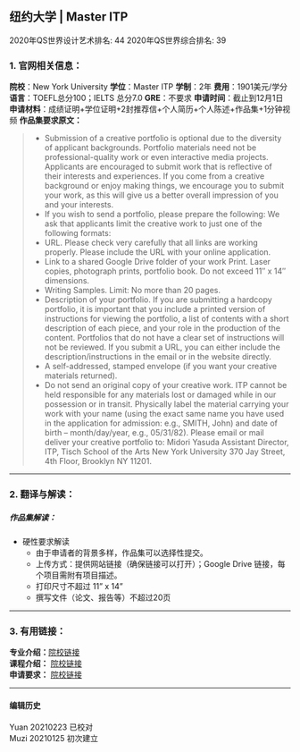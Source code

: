 ## 纽约大学 | Master ITP

2020年QS世界设计艺术排名: 44
2020年QS世界综合排名: 39

### 1. 官网相关信息：

**院校**：New York University
**学位**：Master ITP
**学制**：2年
**费用**：1901美元/学分
**语言**：TOEFL总分100；IELTS 总分7.0
**GRE**：不要求
**申请时间**：截止到12月1日
**申请材料**：成绩证明+学位证明+2封推荐信+个人简历+个人陈述+作品集+1分钟视频
**作品集要求原文：**

> - Submission of a creative portfolio is optional due to the diversity of applicant backgrounds. Portfolio materials need not be professional-quality work or even interactive media projects. Applicants are encouraged to submit work that is reflective of their interests and experiences. If you come from a creative background or enjoy making things, we encourage you to submit your work, as this will give us a better overall impression of you and your interests.
> - If you wish to send a portfolio, please prepare the following: We ask that applicants limit the creative work to just one of the following formats:
> - URL. Please check very carefully that all links are working properly. Please include the URL with your online application.
> - Link to a shared Google Drive folder of your work
Print. Laser copies, photograph prints, portfolio book. Do not exceed 11″ x 14″ dimensions.
> - Writing Samples. Limit: No more than 20 pages.
> - Description of your portfolio. If you are submitting a hardcopy portfolio, it is important that you include a printed version of instructions for viewing the portfolio, a list of contents with a short description of each piece, and your role in the production of the content. Portfolios that do not have a clear set of instructions will not be reviewed. If you submit a URL, you can either include the description/instructions in the email or in the website directly.
> - A self-addressed, stamped envelope (if you want your creative materials returned).
> - Do not send an original copy of your creative work. ITP cannot be held responsible for any materials lost or damaged while in our possession or in transit. Physically label the material carrying your work with your name (using the exact same name you have used in the application for admission: e.g., SMITH, John) and date of birth – month/day/year, e.g., 05/31/82). Please email or mail deliver your creative portfolio to: Midori Yasuda Assistant Director, ITP, Tisch School of the Arts New York University 370 Jay Street, 4th Floor, Brooklyn NY 11201.


---

### 2. 翻译与解读：

##### 作品集解读：
- 硬性要求解读
  - 由于申请者的背景多样，作品集可以选择性提交。
  - 上传方式：提供网站链接（确保链接可以打开）；Google Drive 链接，每个项目需附有项目描述。
  - 打印尺寸不超过 11” x 14”
  - 撰写文件（论文、报告等）不超过20页

---

### 3. 有用链接：

**专业介绍：**[院校链接](https://tisch.nyu.edu/itp/admissions/itp-mps)  
**课程介绍：** [院校链接](https://tisch.nyu.edu/itp/courses/itp-courses)  
**申请要求：** [院校链接](https://tisch.nyu.edu/itp/admissions/itp-admissions)


---


#### 编辑历史
Yuan 20210223 已校对  
Muzi 20210125 初次建立
